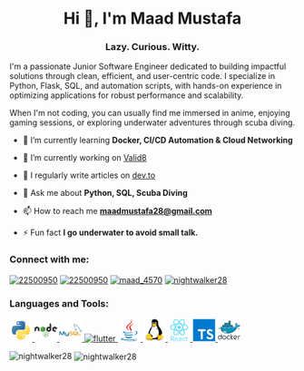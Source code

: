 <h1 align="center">Hi 👋, I'm Maad Mustafa</h1>
<h3 align="center">Lazy. Curious. Witty.</h3>

I'm a passionate Junior Software Engineer dedicated to building impactful solutions through clean, efficient, and user-centric code. I specialize in Python, Flask, SQL, and automation scripts, with hands-on experience in optimizing applications for robust performance and scalability.

When I'm not coding, you can usually find me immersed in anime, enjoying gaming sessions, or exploring underwater adventures through scuba diving.

- 🌱 I’m currently learning **Docker, CI/CD Automation & Cloud Networking**

- 🔭 I’m currently working on [Valid8](https://thevalid8.com/) 

- 📝 I regularly write articles on [dev.to](https://dev.to/nightwalker28)

- 💬 Ask me about **Python, SQL, Scuba Diving**

- 📫 How to reach me **maadmustafa28@gmail.com**

- ⚡ Fun fact **I go underwater to avoid small talk.**

<h3 align="left">Connect with me:</h3>
<p align="left">
<a href="https://dev.to/nightwalker28" target="blank"><img align="center" src="https://raw.githubusercontent.com/rahuldkjain/github-profile-readme-generator/master/src/images/icons/Social/dev-to.svg" alt="22500950" height="30" width="40" /></a>
<a href="https://stackoverflow.com/users/22500950" target="blank"><img align="center" src="https://raw.githubusercontent.com/rahuldkjain/github-profile-readme-generator/master/src/images/icons/Social/stack-overflow.svg" alt="22500950" height="30" width="40" /></a>
<a href="https://instagram.com/maad_4570" target="blank"><img align="center" src="https://raw.githubusercontent.com/rahuldkjain/github-profile-readme-generator/master/src/images/icons/Social/instagram.svg" alt="maad_4570" height="30" width="40" /></a>
<a href="https://discord.gg/nightwalker28" target="blank"><img align="center" src="https://raw.githubusercontent.com/rahuldkjain/github-profile-readme-generator/master/src/images/icons/Social/discord.svg" alt="nightwalker28" height="30" width="40" /></a>
</p>

<h3 align="left">Languages and Tools:</h3>
<p align="left">
  <a href="https://www.python.org" target="_blank" rel="noreferrer">
    <img src="https://raw.githubusercontent.com/devicons/devicon/master/icons/python/python-original.svg" alt="python" width="40" height="40"/>
  </a>
  <a href="https://nodejs.org" target="_blank" rel="noreferrer">
    <img src="https://raw.githubusercontent.com/devicons/devicon/master/icons/nodejs/nodejs-original-wordmark.svg" alt="nodejs" width="40" height="40"/>
  </a>
  <a href="https://www.mysql.com/" target="_blank" rel="noreferrer">
    <img src="https://raw.githubusercontent.com/devicons/devicon/master/icons/mysql/mysql-original-wordmark.svg" alt="sql" width="40" height="40"/>
  </a>
  <a href="https://flutter.dev" target="_blank" rel="noreferrer">
    <img src="https://www.vectorlogo.zone/logos/flutterio/flutterio-icon.svg" alt="flutter" width="40" height="40"/>
  </a>
  <a href="https://www.java.com" target="_blank" rel="noreferrer">
    <img src="https://raw.githubusercontent.com/devicons/devicon/master/icons/java/java-original.svg" alt="java" width="40" height="40"/>
  </a>
  <a href="https://www.linux.org/" target="_blank" rel="noreferrer">
    <img src="https://raw.githubusercontent.com/devicons/devicon/master/icons/linux/linux-original.svg" alt="linux" width="40" height="40"/>
  </a>
  <a href="https://reactjs.org/" target="_blank" rel="noreferrer">
    <img src="https://raw.githubusercontent.com/devicons/devicon/master/icons/react/react-original-wordmark.svg" alt="react" width="40" height="40"/>
  </a>
  <a href="https://www.typescriptlang.org/" target="_blank" rel="noreferrer">
    <img src="https://raw.githubusercontent.com/devicons/devicon/master/icons/typescript/typescript-original.svg" alt="typescript" width="40" height="40"/>
  </a>
  <a href="https://www.docker.com/" target="_blank" rel="noreferrer">
    <img src="https://raw.githubusercontent.com/devicons/devicon/master/icons/docker/docker-original-wordmark.svg" alt="docker" width="40" height="40"/>
  </a>
</p>


<p><img align="left" src="https://github-readme-stats.vercel.app/api/top-langs?username=nightwalker28&show_icons=true&theme=dracula&title_color=79dafa&locale=en&layout=compact" alt="nightwalker28" /></p>

<p>&nbsp;<img align="center" src="https://github-readme-stats.vercel.app/api?username=nightwalker28&show_icons=true&theme=dracula&title_color=79dafa&locale=en" alt="nightwalker28" /></p>
